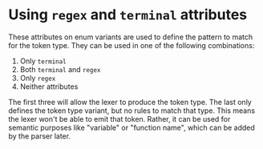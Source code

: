 # Using `regex` and `terminal` attributes

These attributes on enum variants are used to define the pattern to match for the token type.
They can be used in one of the following combinations:
1. Only `terminal`
2. Both `terminal` and `regex`
3. Only `regex`
4. Neither attributes

The first three will allow the lexer to produce the token type.
The last only defines the token type variant, but no rules to match that type.
This means the lexer won't be able to emit that token. Rather, it can be used
for semantic purposes like "variable" or "function name", which can be added
by the parser later.

